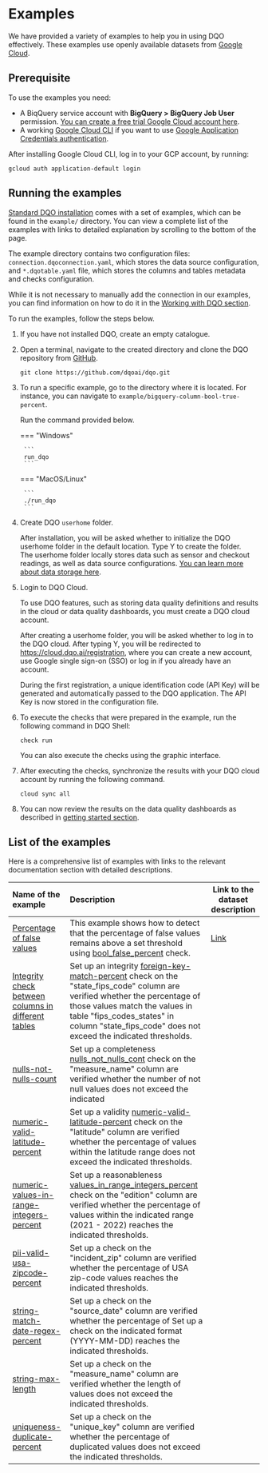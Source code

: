 # Examples

We have provided a variety of examples to help you in using DQO effectively. These examples use openly available 
datasets from [Google Cloud](https://cloud.google.com/datasets).

## Prerequisite

To use the examples you need:

- A BiqQuery service account with **BigQuery > BigQuery Job User** permission. [You can create a free trial Google Cloud account here](https://cloud.google.com/free).
- A working [Google Cloud CLI](https://cloud.google.com/sdk/docs/install) if you want to use [Google Application Credentials authentication](./#using-google-application-credentials-authentication).

After installing Google Cloud CLI, log in to your GCP account, by running:

```
gcloud auth application-default login
```

## Running the examples

[Standard DQO installation](../getting-started/installation/installation.md) comes with a set of examples, which can 
be found in the `example/` directory. You can view a complete list of the examples with links to detailed explanation by
scrolling to the bottom of the page.

The example directory contains two configuration files: `connection.dqoconnection.yaml`, which stores the data source
configuration, and `*.dqotable.yaml` file, which stores the columns and tables metadata and checks configuration.

While it is not necessary to manually add the connection in our examples, you can find information on how to do it in the
[Working with DQO section](../working-with-dqo/adding-data-source-connection/index.md).


To run the examples, follow the steps below. 

1. If you have not installed DQO, create an empty catalogue.


2. Open a terminal, navigate to the created directory and clone the DQO repository from [GitHub](https://github.com/dqoai/dqo).

    ```
    git clone https://github.com/dqoai/dqo.git
    ```

3. To run a specific example, go to the directory where it is located. For instance, you can navigate to 
    `example/bigquery-column-bool-true-percent`.  
    
    Run the command provided below. 

    === "Windows"

        ```
        run_dqo
        ```
    === "MacOS/Linux"

        ```
        ./run_dqo
        ```

4. Create DQO `userhome` folder.

    After installation, you will be asked whether to initialize the DQO userhome folder in the default location. Type Y to create the folder.  
    The userhome folder locally stores data such as sensor and checkout readings, as well as data source configurations. [You can learn more about data storage here](../dqo-concepts/data-storage/data-storage.md).


5. Login to DQO Cloud.

    To use DQO features, such as storing data quality definitions and results in the cloud or data quality dashboards, you
    must create a DQO cloud account.
 
    After creating a userhome folder, you will be asked whether to log in to the DQO cloud. After typing Y, you will be
    redirected to https://cloud.dqo.ai/registration, where you can create a new account, use Google single sign-on (SSO) or log in if you already have an account.
 
    During the first registration, a unique identification code (API Key) will be generated and automatically passed to the DQO application.
    The API Key is now stored in the configuration file.


6. To execute the checks that were prepared in the example, run the following command in DQO Shell:

    ```
    check run
    ```
    You can also execute the checks using the graphic interface.


7. After executing the checks, synchronize the results with your DQO cloud account by running the following command.

    ```
    cloud sync all
    ``` 

8. You can now review the results on the data quality dashboards as described in [getting started section](../getting-started/review-results-on-dashboards/review-results-on-dashboards.md).

## List of the examples

Here is a comprehensive list of examples with links to the relevant documentation section with detailed descriptions.

| **Name of the example**                                                                   | **Description**                                                                                                                                                                                                                                                                                                        | **Link to the dataset description**                                                                              |
|:------------------------------------------------------------------------------------------|:-----------------------------------------------------------------------------------------------------------------------------------------------------------------------------------------------------------------------------------------------------------------------------------------------------------------------|------------------------------------------------------------------------------------------------------------------|
| [Percentage of false values](./bool-false-percent.md)                                     | This example shows how to detect that the percentage of false values remains above a set threshold using [bool_false_percent](../checks/column/bool/false-percent.md) check.                                                                                                                                           | [Link](https://console.cloud.google.com/marketplace/product/federal-communications-commission/fcc-political-ads) |
| [Integrity check between columns in different tables](./integrity-foreign-key-match-percent.md)           | Set up an integrity [foreign-key-match-percent](../checks/column/integrity/foreign-key-match-percent.md) check on the "state_fips_code" column are verified whether the percentage of those values match the values in table "fips_codes_states" in column "state_fips_code" does not exceed the indicated thresholds. |                                                                                                                  |
| [nulls-not-nulls-count](./nulls-not-nulls-count.md)                                       | Set up a completeness [nulls_not_nulls_cont](../checks/column/nulls/not-nulls-count.md) check on the "measure_name" column are verified  whether the number of not null values does not exceed the indicated                                                                                                           |                                                                                                                  |
| [numeric-valid-latitude-percent](./numeric-valid-latitude-percent.md)                     | Set up a validity [numeric-valid-latitude-percent]() check on the "latitude" column are verified whether the percentage of values within the latitude range does not exceed the indicated thresholds.                                                                                                                  |                                                                                                                  |
| [numeric-values-in-range-integers-percent](./numeric-values-in-range-integers-percent.md) | Set up a reasonableness [values_in_range_integers_percent]() check on the "edition" column are verified whether the percentage of values within the indicated range (2021 - 2022) reaches the indicated thresholds.                                                                                                    |                                                                                                                  |
| [pii-valid-usa-zipcode-percent](./pii-valid-usa-zipcode-percent.md)                       | Set up a check on the "incident_zip" column are verified whether the percentage of USA zip-code values reaches the indicated thresholds.                                                                                                                                                                               |                                                                                                                  |
| [string-match-date-regex-percent](./string-match-date-regex-percent.md)                   | Set up a check on the "source_date" column are verified whether the percentage of Set up a check on the indicated format (YYYY-MM-DD) reaches the indicated thresholds.                                                                                                                                                |                                                                                                                  |
| [string-max-length](./string-max-length.md )                                              | Set up a check on the "measure_name" column are verified whether the length of values does not exceed the indicated thresholds.                                                                                                                                                                                        |                                                                                                                  |
| [uniqueness-duplicate-percent](./uniqueness-duplicate-percent.md)                         | Set up a check on the "unique_key" column are verified  whether the percentage of duplicated values does not exceed the indicated thresholds.                                                                                                                                                                          |                                                                                                                  |
